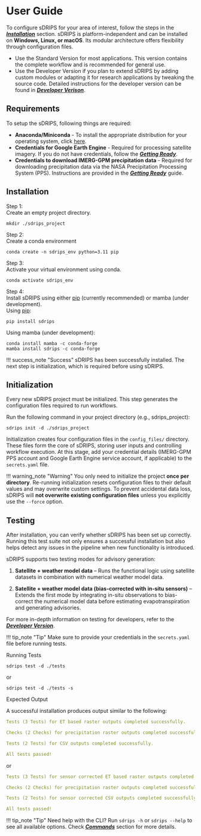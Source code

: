 # User Guide
To configure sDRIPS for your area of interest, follow the steps in the [***Installation***](#installation) section. sDRIPS is platform-independent and can be installed on **Windows, Linux, or macOS**. Its modular architecture offers flexibility through configuration files.

- Use the Standard Version for most applications. This version contains the complete workflow and is recommended for general use.  
- Use the Developer Version if you plan to extend sDRIPS by adding custom modules or adapting it for research applications by tweaking the source code. Detailed instructions for the developer version can be found in [***Developer Verison***](/en/latest/Developer_Version/Developer_Version).  

## Requirements
To setup the sDRIPS, following things are required:  

- **Anaconda/Miniconda** - To install the appropriate distribution for your operating system, click [here](https://www.anaconda.com/download/success).  
- **Credentials for Google Earth Engine** - Required for processing satellite imagery. If you do not have credentials, follow the [***Getting Ready***](/en/latest/Quick_Start/Getting_ready/#setup-gee).  
- **Credentials to download IMERG-GPM precipitation data** - Required for downloading precipitation data via the NASA Precipitation Processing System (PPS). Instructions are provided in the [***Getting Ready***](/en/latest/Quick_Start/Getting_ready/#pps-registration) guide.  

## Installation
<span class="preparation_step">Step 1:</span> <br>
Create an empty project directory.
```
mkdir ./sdrips_project
```
    
<span class="preparation_step">Step 2:</span> <br>
Create a conda environment
```
conda create -n sdrips_env python=3.11 pip
```
  
<span class="preparation_step">Step 3:</span> <br>
Activate your virtual environment using conda.
```
conda activate sdrips_env
```

<span class="preparation_step">Step 4:</span> <br>
Install sDRIPS using either [pip](https://pypi.org/project/sdrips) (currently recommended) or mamba (under development).  
Using [pip](https://pypi.org/project/sdrips):
```
pip install sdrips
```
Using mamba (under development):
```
conda install mamba -c conda-forge
mamba install sdrips -c conda-forge
```
!!! success_note "Success"
    sDRIPS has been successfully installed. The next step is initialization, which is required before using sDRIPS. 

## Initialization
Every new sDRIPS project must be initialized. This step generates the configuration files required to run workflows.

Run the following command in your project directory (e.g., sdrips_project):
```
sdrips init -d ./sdrips_project
```
Initialization creates four configuration files in the `config_files/` directory. These files form the core of sDRIPS, storing user inputs and controlling workflow execution. At this stage, add your credential details (IMERG-GPM PPS account and Google Earth Engine service account, if applicable) to the `secrets.yaml` file.

!!! warning_note "Warning"
    You only need to initialize the project **once per directory**. Re-running initialization resets configuration files to their default values and may overwrite custom settings. To prevent accidental data loss, sDRIPS will **not overwrite existing configuration files** unless you explicitly use the `--force` option.


## Testing
After installation, you can verify whether sDRIPS has been set up correctly. Running this test suite not only ensures a successful installation but also helps detect any issues in the pipeline when new functionality is introduced.

sDRIPS supports two testing modes for advisory generation:

1. **Satellite + weather model data** – Runs the functional logic using satellite datasets in combination with numerical weather model data.

2. **Satellite + weather model data (bias-corrected with in-situ sensors)** – Extends the first mode by integrating in-situ observations to bias-correct the numerical model data before estimating evapotranspiration and generating advisories.

For more in-depth information on testing for developers, refer to the [***Developer Version***](/en/latest/Development/Developer_Version/#testing).  

!!! tip_note "Tip"
    Make sure to provide your credentials in the `secrets.yaml` file before running tests.

Running Tests
```
sdrips test -d ./tests
```
or 
```
sdrips test -d ./tests -s
```

Expected Output  

A successful installation produces output similar to the following:
```yaml
Tests (3 Tests) for ET based raster outputs completed successfully.

Checks (2 Checks) for precipitation raster outputs completed successfully.

Tests (2 Tests) for CSV outputs completed successfully.

All tests passed!
```

or

```yaml
Tests (3 Tests) for sensor corrected ET based raster outputs completed successfully.

Checks (2 Checks) for precipitation raster outputs completed successfully.

Tests (2 Tests) for sensor corrected CSV outputs completed successfully.

All tests passed!
```

!!! tip_note "Tip"
    Need help with the CLI? Run `sdrips -h` or `sdrips --help` to see all available options. Check [***Commands***](/en/latest/Commands/cli/) section for more details.
